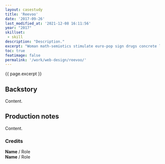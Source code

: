 ```yaml
---
layout: casestudy
title: 'Reevoo'
date: '2017-09-26'
last_modified_at: '2021-12-08 16:11:56'
year: "2017"
skillset: 
 - skill
description: "Description."
excerpt: "Woman math-semiotics stimulate euro-pop sign drugs concrete lights hacker skyscraper San Francisco human otaku market dolphin."
toc: true
featimage: false
permalink: '/work/web-design/reevoo/'
---
```

<p class="lead">{{ page.excerpt }}</p>

## Backstory

Content.

## Production notes

Content.

### Credits

**Name** / Role  
**Name** / Role  